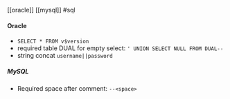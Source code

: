 [[oracle]]
[[mysql]]
#sql
#### Oracle
* `SELECT * FROM v$version`
* required table DUAL for empty select: `' UNION SELECT NULL FROM DUAL--`
* string concat `username||password`

##### MySQL
* Required space after comment: `--<space>`


